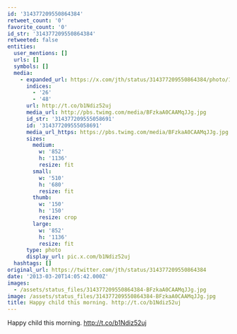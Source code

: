 ```yaml
---
id: '314377209550864384'
retweet_count: '0'
favorite_count: '0'
id_str: '314377209550864384'
retweeted: false
entities:
  user_mentions: []
  urls: []
  symbols: []
  media:
    - expanded_url: https://x.com/jth/status/314377209550864384/photo/1
      indices:
        - '26'
        - '48'
      url: http://t.co/b1Ndiz52uj
      media_url: http://pbs.twimg.com/media/BFzkaA0CAAMqJJg.jpg
      id_str: '314377209555058691'
      id: '314377209555058691'
      media_url_https: https://pbs.twimg.com/media/BFzkaA0CAAMqJJg.jpg
      sizes:
        medium:
          w: '852'
          h: '1136'
          resize: fit
        small:
          w: '510'
          h: '680'
          resize: fit
        thumb:
          w: '150'
          h: '150'
          resize: crop
        large:
          w: '852'
          h: '1136'
          resize: fit
      type: photo
      display_url: pic.x.com/b1Ndiz52uj
  hashtags: []
original_url: https://twitter.com/jth/status/314377209550864384
date: '2013-03-20T14:05:42.000Z'
images:
  - /assets/status_files/314377209550864384-BFzkaA0CAAMqJJg.jpg
image: /assets/status_files/314377209550864384-BFzkaA0CAAMqJJg.jpg
title: Happy child this morning. http://t.co/b1Ndiz52uj
---
```


Happy child this morning. http://t.co/b1Ndiz52uj
